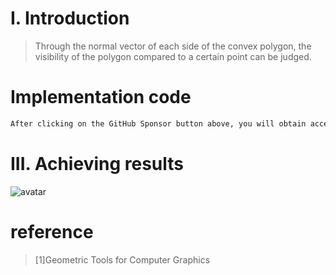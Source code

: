 #  I. Introduction 

>  Through the normal vector of each side of the convex polygon, the visibility of the polygon compared to a certain point can be judged. 

#  Implementation code 

 ```python  
After clicking on the GitHub Sponsor button above, you will obtain access permissions to my private code repository ( https://github.com/slowlon/my_code_bar ) to view this blog code. By searching the code number of this blog, you can find the code you need, code number is: 202402030957403337
 ```  
#  III. Achieving results 

![avatar]( 9bab5ad8e3b34d5eac0fad507bfa54d4.png) 

#  reference 

>  [1]Geometric Tools for Computer Graphics 

